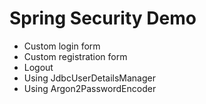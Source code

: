 # Spring Security Demo

- Custom login form
- Custom registration form
- Logout
- Using JdbcUserDetailsManager
- Using Argon2PasswordEncoder